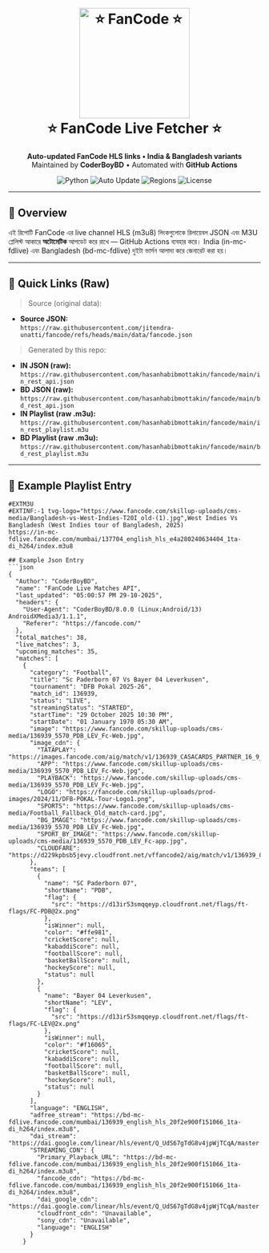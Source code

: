 <h1 align="center">
  <br>
  <a href="https://play.google.com/store/apps/details?id=com.aynaott.apps">
    <img src="https://github.com/byte-capsule/FanCode-Hls-Fetcher/raw/main/images/fancode_banner.png" alt="⭐ FanCode ⭐" width="220">
  </a>
  <br>
  ⭐ FanCode Live Fetcher ⭐
  <br>
</h1>

<p align="center">
  <b>Auto-updated FanCode HLS links • India & Bangladesh variants</b><br>
  Maintained by <strong>CoderBoyBD</strong> • Automated with <strong>GitHub Actions</strong>
</p>

<p align="center">
  <img src="https://img.shields.io/badge/Made_With-Python_3.12%2B-blue" alt="Python">
  <img src="https://img.shields.io/badge/Auto-Update_every_5_min-green" alt="Auto Update">
  <img src="https://img.shields.io/badge/Region-India%20%7C%20Bangladesh-orange" alt="Regions">
  <img src="https://img.shields.io/badge/License-Educational-yellow" alt="License">
</p>

---

## 📘 Overview
এই রিপোটি FanCode এর live channel HLS (m3u8) লিংকগুলোকে রিলায়েবল JSON এবং M3U প্লেলিস্ট আকারে **অটোমেটিক** আপডেট করে রাখে — GitHub Actions ব্যবহার করে। India (in-mc-fdlive) এবং Bangladesh (bd-mc-fdlive) দুইটা ভার্সন আলাদা করে জেনারেট করা হয়।

---

## 🔗 Quick Links (Raw)
> Source (original data):
- **Source JSON:**  
  `https://raw.githubusercontent.com/jitendra-unatti/fancode/refs/heads/main/data/fancode.json`

> Generated by this repo:
- **IN JSON (raw):**  
  `https://raw.githubusercontent.com/hasanhabibmottakin/fancode/main/in_rest_api.json`
- **BD JSON (raw):**  
  `https://raw.githubusercontent.com/hasanhabibmottakin/fancode/main/bd_rest_api.json`
- **IN Playlist (raw .m3u):**  
  `https://raw.githubusercontent.com/hasanhabibmottakin/fancode/main/in_rest_playlist.m3u`
- **BD Playlist (raw .m3u):**  
  `https://raw.githubusercontent.com/hasanhabibmottakin/fancode/main/bd_rest_playlist.m3u`

---


## 🧾 Example Playlist Entry

```m3u
#EXTM3U
#EXTINF:-1 tvg-logo="https://www.fancode.com/skillup-uploads/cms-media/Bangladesh-vs-West-Indies-T20I_old-(1).jpg",West Indies Vs Bangladesh (West Indies tour of Bangladesh, 2025)
https://in-mc-fdlive.fancode.com/mumbai/137704_english_hls_e4a280240634404_1ta-di_h264/index.m3u8

## Example Json Entry
```json
{
  "Author": "CoderBoyBD",
  "name": "FanCode Live Matches API",
  "last_updated": "05:00:57 PM 29-10-2025",
  "headers": {
    "User-Agent": "CoderBoyBD/8.0.0 (Linux;Android/13) AndroidXMedia3/1.1.1",
    "Referer": "https://fancode.com/"
  },
  "total_matches": 38,
  "live_matches": 3,
  "upcoming_matches": 35,
  "matches": [
    {
      "category": "Football",
      "title": "Sc Paderborn 07 Vs Bayer 04 Leverkusen",
      "tournament": "DFB Pokal 2025-26",
      "match_id": 136939,
      "status": "LIVE",
      "streamingStatus": "STARTED",
      "startTime": "29 October 2025 10:30 PM",
      "startDate": "01 January 1970 05:30 AM",
      "image": "https://www.fancode.com/skillup-uploads/cms-media/136939_5570_PDB_LEV_Fc-Web.jpg",
      "image_cdn": {
        "TATAPLAY": "https://images.fancode.com/aig/match/v1/136939_CASACARDS_PARTNER_16_9_1920_1080.png",
        "APP": "https://www.fancode.com/skillup-uploads/cms-media/136939_5570_PDB_LEV_Fc-Web.jpg",
        "PLAYBACK": "https://www.fancode.com/skillup-uploads/cms-media/136939_5570_PDB_LEV_Fc-Web.jpg",
        "LOGO": "https://fancode.com/skillup-uploads/prod-images/2024/11/DFB-POKAL-Tour-Logo1.png",
        "SPORTS": "https://www.fancode.com/skillup-uploads/cms-media/Football_Fallback_Old_match-card.jpg",
        "BG_IMAGE": "https://www.fancode.com/skillup-uploads/cms-media/136939_5570_PDB_LEV_Fc-Web.jpg",
        "SPORT_BY_IMAGE": "https://www.fancode.com/skillup-uploads/cms-media/136939_5570_PDB_LEV_Fc-app.jpg",
        "CLOUDFARE": "https://d229kpbsb5jevy.cloudfront.net/vffancode2/aig/match/v1/136939_CASACARDS_PARTNER_16_9_1920_1080.png"
      },
      "teams": [
        {
          "name": "SC Paderborn 07",
          "shortName": "PDB",
          "flag": {
            "src": "https://d13ir53smqqeyp.cloudfront.net/flags/ft-flags/FC-PDB@2x.png"
          },
          "isWinner": null,
          "color": "#ffe981",
          "cricketScore": null,
          "kabaddiScore": null,
          "footballScore": null,
          "basketBallScore": null,
          "hockeyScore": null,
          "status": null
        },
        {
          "name": "Bayer 04 Leverkusen",
          "shortName": "LEV",
          "flag": {
            "src": "https://d13ir53smqqeyp.cloudfront.net/flags/ft-flags/FC-LEV@2x.png"
          },
          "isWinner": null,
          "color": "#f16065",
          "cricketScore": null,
          "kabaddiScore": null,
          "footballScore": null,
          "basketBallScore": null,
          "hockeyScore": null,
          "status": null
        }
      ],
      "language": "ENGLISH",
      "adfree_stream": "https://bd-mc-fdlive.fancode.com/mumbai/136939_english_hls_20f2e900f151066_1ta-di_h264/index.m3u8",
      "dai_stream": "https://dai.google.com/linear/hls/event/Q_UdS67gTdG8v4jpWjTCqA/master.m3u8",
      "STREAMING_CDN": {
        "Primary_Playback_URL": "https://bd-mc-fdlive.fancode.com/mumbai/136939_english_hls_20f2e900f151066_1ta-di_h264/index.m3u8",
        "fancode_cdn": "https://bd-mc-fdlive.fancode.com/mumbai/136939_english_hls_20f2e900f151066_1ta-di_h264/index.m3u8",
        "dai_google_cdn": "https://dai.google.com/linear/hls/event/Q_UdS67gTdG8v4jpWjTCqA/master.m3u8",
        "cloudfront_cdn": "Unavailable",
        "sony_cdn": "Unavailable",
        "language": "ENGLISH"
      }
    }

